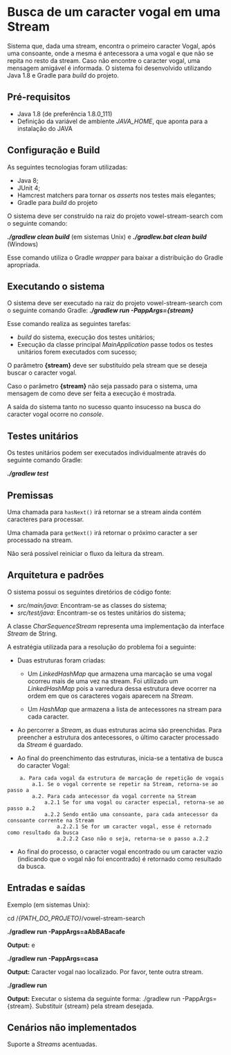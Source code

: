# Busca de um caracter vogal em uma Stream

Sistema que, dada uma stream, encontra o primeiro caracter Vogal, após uma consoante, 
onde a mesma é antecessora a uma vogal e que não se repita no resto da stream. Caso não encontre
o caracter vogal, uma mensagem amigável é informada. 
O sistema foi desenvolvido utilizando Java 1.8 e Gradle para *build* do projeto.

## Pré-requisitos

- Java 1.8 (de preferência 1.8.0_111)
- Definição da variável de ambiente *JAVA_HOME*, que aponta para a instalação do JAVA

## Configuração e Build

As seguintes tecnologias foram utilizadas:

- Java 8;
- JUnit 4;
- Hamcrest matchers para tornar os *asserts* nos testes mais elegantes;
- Gradle para *build* do projeto

O sistema deve ser construído na raiz do projeto vowel-stream-search com o seguinte comando:

***./gradlew clean build*** (em sistemas Unix) e ***./gradlew.bat clean build*** (Windows)

Esse comando utiliza o Gradle *wrapper* para baixar a distribuição do Gradle apropriada.

## Executando o sistema

O sistema deve ser executado na raiz do projeto vowel-stream-search com o seguinte comando Gradle: ***./gradlew run -PappArgs={stream}***

Esse comando realiza as seguintes tarefas: 

* *build* do sistema, execução dos testes unitários;
* Execução da classe principal *MainApplication* passe todos os testes unitários forem executados com sucesso;

O parâmetro **{stream}** deve ser substituído pela stream que se deseja buscar o caracter vogal.

Caso o parâmetro **{stream}** não seja passado para o sistema, uma mensagem de como deve ser feita a execução é mostrada.

A saída do sistema tanto no sucesso quanto insucesso na busca do caracter vogal ocorre no *console*.

## Testes unitários

Os testes unitários podem ser executados individualmente através do seguinte comando Gradle: 

***./gradlew test***

## Premissas

Uma chamada para ``` hasNext() ``` irá retornar se a stream ainda contém caracteres para processar.

Uma chamada para ``` getNext() ``` irá retornar o próximo caracter a ser processado na stream.

Não será possível reiniciar o fluxo da leitura da stream.

## Arquitetura e padrões

O sistema possui os seguintes diretórios de código fonte:

* *src/main/java*: Encontram-se as classes do sistema;
* *src/test/java*: Encontram-se os testes unitários do sistema;

A classe *CharSequenceStream* representa uma implementação da interface *Stream* de String.

A estratégia utilizada para a resolução do problema foi a seguinte:

* Duas estruturas foram criadas:

    * Um *LinkedHashMap* que armazena uma marcação se uma vogal ocorreu mais de uma vez na stream. Foi utilizado um 
        *LinkedHashMap* pois a varredura dessa estrutura deve ocorrer na ordem em que os caracteres vogais
        aparecem na *Stream*.
   
    * Um *HashMap* que armazena a lista de antecessores na stream para cada caracter.
   
* Ao percorrer a *Stream*, as duas estruturas acima são preenchidas. Para preencher a estrutura
dos antecessores, o último caracter processado da *Stream* é guardado.

* Ao final do preenchimento das estruturas, inicia-se a tentativa de busca do caracter Vogal:
```
    a. Para cada vogal da estrutura de marcação de repetição de vogais
        a.1. Se o vogal corrente se repetir na Stream, retorna-se ao passo a
        a.2. Para cada antecessor da vogal corrente na Stream
            a.2.1 Se for uma vogal ou caracter especial, retorna-se ao passo a.2
            a.2.2 Sendo então uma consoante, para cada antecessor da consoante corrente na Stream
                a.2.2.1 Se for um caracter vogal, esse é retornado como resultado da busca 
                a.2.2.2 Caso não o seja, retorna-se o passo a.2.2
```             
* Ao final do processo, o caracter vogal encontrado ou um caracter vazio (indicando que o vogal não foi encontrado)
é retornado como resultado da busca.

## Entradas e saídas

Exemplo (em sistemas Unix):

cd /*{PATH_DO_PROJETO}*/vowel-stream-search

**./gradlew run -PappArgs=aAbBABacafe**

**Output:** e

**./gradlew run -PappArgs=casa**

**Output:** Caracter vogal nao localizado. Por favor, tente outra stream.

**./gradlew run**

**Output:** Executar o sistema da seguinte forma: ./gradlew run -PappArgs={stream}. Substituir {stream} pela stream desejada.

## Cenários não implementados

Suporte a *Streams* acentuadas.